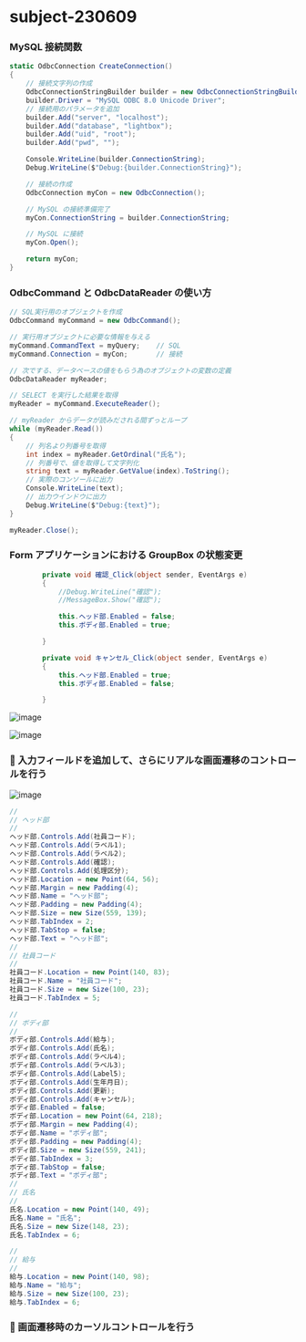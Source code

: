 # subject-230609

### MySQL 接続関数
```cs
static OdbcConnection CreateConnection()
{
    // 接続文字列の作成
    OdbcConnectionStringBuilder builder = new OdbcConnectionStringBuilder();
    builder.Driver = "MySQL ODBC 8.0 Unicode Driver";
    // 接続用のパラメータを追加
    builder.Add("server", "localhost");
    builder.Add("database", "lightbox");
    builder.Add("uid", "root");
    builder.Add("pwd", "");

    Console.WriteLine(builder.ConnectionString);
    Debug.WriteLine($"Debug:{builder.ConnectionString}");

    // 接続の作成
    OdbcConnection myCon = new OdbcConnection();

    // MySQL の接続準備完了
    myCon.ConnectionString = builder.ConnectionString;

    // MySQL に接続
    myCon.Open();

    return myCon;
}
```

### OdbcCommand と OdbcDataReader の使い方
```cs
// SQL実行用のオブジェクトを作成
OdbcCommand myCommand = new OdbcCommand();

// 実行用オブジェクトに必要な情報を与える
myCommand.CommandText = myQuery;    // SQL
myCommand.Connection = myCon;       // 接続

// 次でする、データベースの値をもらう為のオブジェクトの変数の定義
OdbcDataReader myReader;

// SELECT を実行した結果を取得
myReader = myCommand.ExecuteReader();

// myReader からデータが読みだされる間ずっとループ
while (myReader.Read())
{
    // 列名より列番号を取得
    int index = myReader.GetOrdinal("氏名");
    // 列番号で、値を取得して文字列化
    string text = myReader.GetValue(index).ToString();
    // 実際のコンソールに出力
    Console.WriteLine(text);
    // 出力ウインドウに出力
    Debug.WriteLine($"Debug:{text}");
}

myReader.Close();
```
### Form アプリケーションにおける GroupBox の状態変更
```cs
        private void 確認_Click(object sender, EventArgs e)
        {
            //Debug.WriteLine("確認");
            //MessageBox.Show("確認");

            this.ヘッド部.Enabled = false;
            this.ボディ部.Enabled = true;

        }

        private void キャンセル_Click(object sender, EventArgs e)
        {
            this.ヘッド部.Enabled = true;
            this.ボディ部.Enabled = false;

        }
```
![image](https://github.com/winofsql/subject-230609/assets/1501327/d7982c86-4dea-4a7f-8ef1-708372b3de25)

![image](https://github.com/winofsql/subject-230609/assets/1501327/a227a151-1832-4f73-a7de-cd9580a9297c)

### 🔴 入力フィールドを追加して、さらにリアルな画面遷移のコントロールを行う

![image](https://github.com/winofsql/subject-230609/assets/1501327/67278dd7-3137-42ba-a502-b4fe8d717fd0)

```cs
// 
// ヘッド部
// 
ヘッド部.Controls.Add(社員コード);
ヘッド部.Controls.Add(ラベル1);
ヘッド部.Controls.Add(ラベル2);
ヘッド部.Controls.Add(確認);
ヘッド部.Controls.Add(処理区分);
ヘッド部.Location = new Point(64, 56);
ヘッド部.Margin = new Padding(4);
ヘッド部.Name = "ヘッド部";
ヘッド部.Padding = new Padding(4);
ヘッド部.Size = new Size(559, 139);
ヘッド部.TabIndex = 2;
ヘッド部.TabStop = false;
ヘッド部.Text = "ヘッド部";
// 
// 社員コード
// 
社員コード.Location = new Point(140, 83);
社員コード.Name = "社員コード";
社員コード.Size = new Size(100, 23);
社員コード.TabIndex = 5;

// 
// ボディ部
// 
ボディ部.Controls.Add(給与);
ボディ部.Controls.Add(氏名);
ボディ部.Controls.Add(ラベル4);
ボディ部.Controls.Add(ラベル3);
ボディ部.Controls.Add(Label5);
ボディ部.Controls.Add(生年月日);
ボディ部.Controls.Add(更新);
ボディ部.Controls.Add(キャンセル);
ボディ部.Enabled = false;
ボディ部.Location = new Point(64, 218);
ボディ部.Margin = new Padding(4);
ボディ部.Name = "ボディ部";
ボディ部.Padding = new Padding(4);
ボディ部.Size = new Size(559, 241);
ボディ部.TabIndex = 3;
ボディ部.TabStop = false;
ボディ部.Text = "ボディ部";
// 
// 氏名
// 
氏名.Location = new Point(140, 49);
氏名.Name = "氏名";
氏名.Size = new Size(148, 23);
氏名.TabIndex = 6;

// 
// 給与
// 
給与.Location = new Point(140, 98);
給与.Name = "給与";
給与.Size = new Size(100, 23);
給与.TabIndex = 6;
```

### 🔴 画面遷移時のカーソルコントロールを行う
